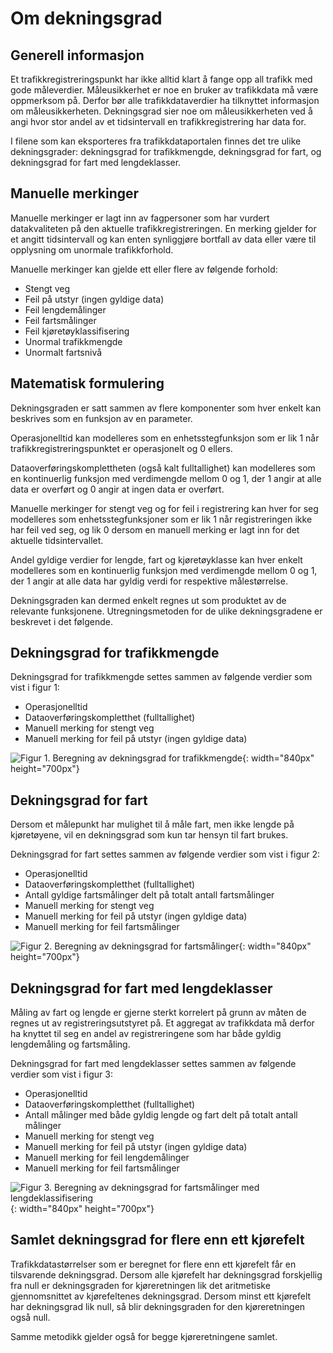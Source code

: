 # Om dekningsgrad
## Generell informasjon 
Et trafikkregistreringspunkt har ikke alltid klart å fange opp all trafikk med gode måleverdier. Måleusikkerhet er noe en bruker av trafikkdata må være oppmerksom på. Derfor bør alle trafikkdataverdier ha tilknyttet informasjon om måleusikkerheten. Dekningsgrad sier noe om måleusikkerheten ved å angi hvor stor andel av et tidsintervall en trafikkregistrering har data for.

I filene som kan eksporteres fra trafikkdataportalen finnes det tre ulike dekningsgrader: dekningsgrad for trafikkmengde, dekningsgrad for fart, og dekningsgrad for fart med lengdeklasser.

## Manuelle merkinger
Manuelle merkinger er lagt inn av fagpersoner som har vurdert datakvaliteten på den aktuelle trafikkregistreringen. En merking gjelder for et angitt tidsintervall og kan enten synliggjøre bortfall av data eller være til opplysning om unormale trafikkforhold.  
  
Manuelle merkinger kan gjelde ett eller flere av følgende forhold:  
* Stengt veg  
* Feil på utstyr (ingen gyldige data)  
* Feil lengdemålinger  
* Feil fartsmålinger  
* Feil kjøretøyklassifisering  
* Unormal trafikkmengde  
* Unormalt fartsnivå

## Matematisk formulering
Dekningsgraden er satt sammen av flere komponenter som hver enkelt kan beskrives som en funksjon av en parameter.  
  
Operasjonelltid kan modelleres som en enhetsstegfunksjon som er lik 1 når trafikkregistreringspunktet er operasjonelt og 0 ellers.  
  
Dataoverføringskomplettheten (også kalt fulltallighet) kan modelleres som en kontinuerlig funksjon med verdimengde mellom 0 og 1, der 1 angir at alle data er overført og 0 angir at ingen data er overført.  
  
Manuelle merkinger for stengt veg og for feil i registrering kan hver for seg modelleres som enhetsstegfunksjoner som er lik 1 når registreringen ikke har feil ved seg, og lik 0 dersom en manuell merking er lagt inn for det aktuelle tidsintervallet.  
  
Andel gyldige verdier for lengde, fart og kjøretøyklasse kan hver enkelt modelleres som en kontinuerlig funksjon med verdimengde mellom 0 og 1, der 1 angir at alle data har gyldig verdi for respektive målestørrelse.  
  
Dekningsgraden kan dermed enkelt regnes ut som produktet av de relevante funksjonene. Utregningsmetoden for de ulike dekningsgradene er beskrevet i det følgende.

## Dekningsgrad for trafikkmengde
Dekningsgrad for trafikkmengde settes sammen av følgende verdier som vist i figur 1:  
* Operasjonelltid  
* Dataoverføringskompletthet (fulltallighet)  
* Manuell merking for stengt veg  
* Manuell merking for feil på utstyr (ingen gyldige data)


![Figur 1. Beregning av dekningsgrad for trafikkmengde](images/dekningsgrad-for-trafikkmengde.svg){: width="840px" height="700px"}


## Dekningsgrad for fart
Dersom et målepunkt har mulighet til å måle fart, men ikke lengde på kjøretøyene, vil en dekningsgrad som kun tar hensyn til fart brukes.  
  
Dekningsgrad for fart settes sammen av følgende verdier som vist i figur 2:  
* Operasjonelltid  
* Dataoverføringskompletthet (fulltallighet)  
* Antall gyldige fartsmålinger delt på totalt antall fartsmålinger
* Manuell merking for stengt veg  
* Manuell merking for feil på utstyr (ingen gyldige data)  
* Manuell merking for feil fartsmålinger


![Figur 2. Beregning av dekningsgrad for fartsmålinger](images/dekningsgrad-for-fart.svg){: width="840px" height="700px"}

## Dekningsgrad for fart med lengdeklasser
Måling av fart og lengde er gjerne sterkt korrelert på grunn av måten de regnes ut av registreringsutstyret på. Et aggregat av trafikkdata må derfor ha knyttet til seg en andel av registreringene som har både gyldig lengdemåling og fartsmåling.  
  
Dekningsgrad for fart med lengdeklasser settes sammen av følgende verdier som vist i figur 3:  
* Operasjonelltid  
* Dataoverføringskompletthet (fulltallighet)  
* Antall målinger med både gyldig lengde og fart delt på totalt antall målinger
* Manuell merking for stengt veg  
* Manuell merking for feil på utstyr (ingen gyldige data)  
* Manuell merking for feil lengdemålinger  
* Manuell merking for feil fartsmålinger


![Figur 3. Beregning av dekningsgrad for fartsmålinger med lengdeklassifisering](images/dekningsgrad-for-fart-med-lengdeklasser.svg){: width="840px" height="700px"}

## Samlet dekningsgrad for flere enn ett kjørefelt
Trafikkdatastørrelser som er beregnet for flere enn ett kjørefelt får en tilsvarende dekningsgrad. Dersom alle kjørefelt har dekningsgrad forskjellig fra null er dekningsgraden for kjøreretningen lik det aritmetiske gjennomsnittet av kjørefeltenes dekningsgrad. Dersom minst ett kjørefelt har dekningsgrad lik null, så blir dekningsgraden for den kjøreretningen også null.  
  
Samme metodikk gjelder også for begge kjøreretningene samlet.
